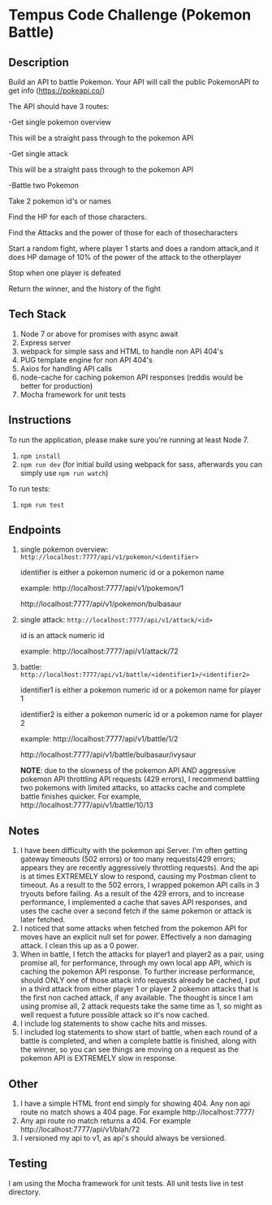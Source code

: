 # Tempus Code Challenge (Pokemon Battle)

## Description

Build​ an​ ​API​ ​to​ ​battle​ ​Pokemon.​ ​Your​ ​API​ ​will​ ​call​ ​the​ ​public​ Pokemon​ ​API​ to​ get​ ​info (https://pokeapi.co/)

The​ ​API​ ​should​ ​have​ ​3 ​routes:

-Get​ ​single​ ​pokemon​ ​overview

  This​ ​will​ be​ ​a ​straight​ ​pass​ ​through​ ​to​ ​the​ ​pokemon​ ​API

-Get​ ​single​ ​attack

  This​ ​will​ ​be​ ​a ​straight​ ​pass​ ​through​ ​to​ ​the​ ​pokemon​ ​API

-Battle​ ​two​ ​Pokemon

  Take​ ​2 ​pokemon​ ​id's​ ​or​ ​names

  Find​ ​the​ ​HP​ ​for​ ​each​ ​of​ ​those​ ​characters.

  Find​ ​the​ ​Attacks​ ​and​ ​the​ ​power​ ​of​ ​those​ ​for​ ​each​ ​of​ ​those​ ​characters

  Start​ ​a ​random​ fight,​ where​ ​player​ ​1 ​starts​ ​and​ ​does​ ​a ​random​ ​attack,​ ​and​ ​it
    does​ ​HP​ ​damage​ ​of​ ​10%​ ​of​ ​the​ ​power​ of​ the​ ​attack​ ​to​ ​the​ ​other​ ​player

  Stop​ ​when​ ​one​ ​player​ ​is​ ​defeated

  Return​ ​the​ ​winner,​ and​ ​the​ ​history​ of​ ​the​ ​fight

## Tech Stack

1. Node 7 or above for promises with async await
2. Express server
3. webpack for simple sass and HTML to handle non API 404's
4. PUG template engine for non API 404's
5. Axios for handling API calls
6. node-cache for caching pokemon API responses (reddis would be better for production)
7. Mocha framework for unit tests

## Instructions

To run the application, please make sure you're running at least Node 7.

1. `npm install`
2. `npm run dev` (for initial build using webpack for sass, afterwards you can simply use `npm run watch`)

To run tests:

1. `npm run test`

## Endpoints

1. ​single​ ​pokemon​ ​overview: `http://localhost:7777/api/v1/pokemon/<identifier>`

   identifier is either a pokemon numeric id or a pokemon name

   example: http://localhost:7777/api/v1/pokemon/1

   http://localhost:7777/api/v1/pokemon/bulbasaur

2. single​ ​attack: `http://localhost:7777/api/v1/attack/<id>`

   id is an attack numeric id

   example: http://localhost:7777/api/v1/attack/72

3. battle: `http://localhost:7777/api/v1/battle/<identifier1>/<identifier2>`

   identifier1 is either a pokemon numeric id or a pokemon name for player 1

   identifier2 is either a pokemon numeric id or a pokemon name for player 2

   example: http://localhost:7777/api/v1/battle/1/2

   http://localhost:7777/api/v1/battle/bulbasaur/ivysaur

   **NOTE**: due to the slowness of the pokemon API AND aggressive pokemon API
   throttling API requests (429 errors), I recommend battling two pokemons
   with limited attacks, so attacks cache and complete battle finishes quicker.
   For example, http://localhost:7777/api/v1/battle/10/13

## Notes

1. I have been difficulty with the pokemon api Server.  I'm often getting gateway
timeouts (502 errors) or too many requests(429 errors; appears they are recently
aggressively throttling requests).  And the api is at times EXTREMELY slow to respond,
causing my Postman client to timeout.  As a result to the 502 errors, I wrapped pokemon
API calls in 3 tryouts before failing.  As a result of the 429 errors, and to increase
performance, I implemented a cache that saves API responses, and uses the cache over
a second fetch if the same pokemon or attack is later fetched.
2. I noticed that some attacks when fetched from the pokemon API for moves have an explicit null set for power.  Effectively a non damaging attack.  I clean this up as a 0 power.
3. When in battle, I fetch the attacks for player1 and player2 as a pair, using promise all, for performance, through my own local app API, which is caching the pokemon API response.  To further increase performance, should ONLY one of those attack info requests already be cached, I put in a third attack from either player 1 or player 2 pokemon attacks that is the first non cached attack, if any available.  The thought is since I am using promise all, 2 attack requests take the same time as 1, so might as well request a future possible attack so it's now cached.
4. I include log statements to show cache hits and misses.
5. I included log statements to show start of battle, when each round of a battle is completed, and when a complete battle is finished, along with the winner, so you can see things are moving on a request as the pokemon API is EXTREMELY slow in response.

## Other

1. I have a simple HTML front end simply for showing 404.  Any non api route no match shows a 404 page.  For example http://localhost:7777/
2. Any api route no match returns a 404.  For example http://localhost:7777/api/v1/blah/72
3. I versioned my api to v1, as api's should always be versioned.

## Testing

I am using the Mocha framework for unit tests.  All unit tests live in test directory.
